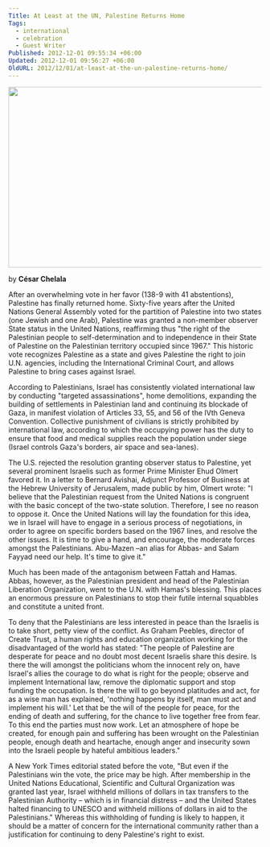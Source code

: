 ```yaml
---
Title: At Least at the UN, Palestine Returns Home
Tags:
  - international
  - celebration
  - Guest Writer
Published: 2012-12-01 09:55:34 +06:00
Updated: 2012-12-01 09:56:27 +06:00
OldURL: 2012/12/01/at-least-at-the-un-palestine-returns-home/
---
```


<p style="text-align: center;"><img class="aligncenter" src="https://c.o0bc.com/rf/image_539o215/Boston/2011-2020/Wires/2012/11/29/Boston.com/APOnlineImages/2012-11-29/75fd5cb69d374f21220f6a7067001bf3.jpg" alt="" width="539" height="359" /></p>
by <strong>César Chelala</strong>

After an overwhelming vote in her favor (138-9 with 41 abstentions), Palestine has finally returned home.  Sixty-five years after the United Nations General Assembly voted for the partition of Palestine into two states (one Jewish and one Arab), Palestine was granted a non-member observer State status in the United Nations,  reaffirming thus "the right of the Palestinian people to self-determination and to independence in their State of Palestine on the Palestinian territory occupied since 1967."  This historic vote recognizes Palestine as a state and gives Palestine the right to join U.N. agencies, including the International Criminal Court, and allows Palestine to bring cases against Israel.

According to Palestinians, Israel has consistently violated international law by conducting "targeted assassinations", home demolitions, expanding the building of settlements in Palestinian land and continuing its blockade of Gaza, in manifest violation of Articles 33, 55, and 56 of the IVth Geneva Convention. Collective punishment of civilians is strictly prohibited by international law, according to which the occupying power has the duty to ensure that food and medical supplies reach the population under siege (Israel controls Gaza's borders, air space and sea-lanes).

The U.S. rejected the resolution granting observer status to Palestine, yet several prominent Israelis such as former Prime Minister Ehud Olmert favored it. In a letter to Bernard Avishai, Adjunct Professor of Business at the Hebrew University of Jerusalem, made public by him, Olmert wrote: "I believe that the Palestinian request from the United Nations is congruent with the basic concept of the two-state solution. Therefore, I see no reason to oppose it. Once the United Nations will lay the foundation for this idea, we in Israel will have to engage in a serious process of negotiations, in order to agree on specific borders based on the 1967 lines, and resolve the other issues. It is time to give a hand, and encourage, the moderate forces amongst the Palestinians. Abu-Mazen –an alias for Abbas- and Salam Fayyad need our help. It's time to give it."

Much has been made of the antagonism between Fattah and Hamas. Abbas, however, as the Palestinian president and head of the Palestinian Liberation Organization, went to the U.N. with Hamas's blessing. This places an enormous pressure on Palestinians to stop their futile internal squabbles and constitute a united front.

To deny that the Palestinians are less interested in peace than the Israelis is to take short, petty view of the conflict. As Graham Peebles, director of Create Trust, a human rights and education organization working for the disadvantaged of the world has stated: "The people of Palestine are desperate for peace and no doubt most decent Israelis share this desire.  Is there the will amongst the politicians whom the innocent rely on, have Israel's allies the courage to do what is right for the people; observe and implement International law, remove the diplomatic support and stop funding the occupation. Is there the will to go beyond platitudes and act, for as a wise man has explained, 'nothing happens by itself, man must act and implement his will.' Let that be the will of the people for peace, for the ending of death and suffering, for the chance to live together free from fear. To this end the parties must now work. Let an atmosphere of hope be created, for enough pain and suffering has been wrought on the Palestinian people, enough death and heartache, enough anger and insecurity sown into the Israeli people by hateful ambitious leaders."

A  New York Times editorial stated before the vote, "But even if the Palestinians win the vote, the price may be high. After membership in the United Nations Educational, Scientific and Cultural Organization was granted last year, Israel withheld millions of dollars in tax transfers to the Palestinian Authority – which is in financial distress – and the United States halted financing to UNESCO and withheld millions of dollars in aid to the Palestinians."   Whereas this withholding of funding is likely to happen, it should be a matter of concern for the international community rather than a justification for continuing to deny Palestine's right to exist.

